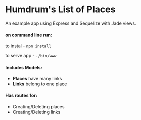 # Humdrum's List of Places

An example app using Express and Sequelize with Jade views.

#### __on command line run:__

to instal - `npm install`

to serve app - `./bin/www`

#### Includes Models:
* __Places__ have many links
* __Links__ belong to one place

#### Has routes for:
* Creating/Deleting places
* Creating/Deleting links
